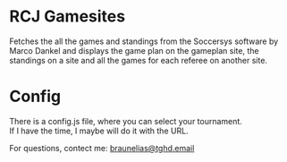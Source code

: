 # RCJ Gamesites

Fetches the all the games and standings from the Soccersys software by Marco Dankel and displays the game plan
on the gameplan site, the standings on a site and all the games for each referee on another site.

# Config
There is a config.js file, where you can select your tournament.  
If I have the time, I maybe will do it with the URL.

For questions, contect me:
<braunelias@tghd.email>

